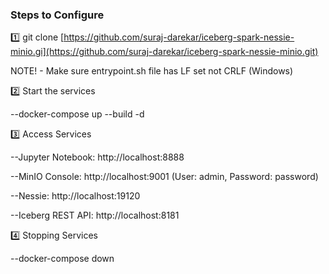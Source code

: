### Steps to Configure

1️⃣ git clone [https://github.com/suraj-darekar/iceberg-spark-nessie-minio.gi](https://github.com/suraj-darekar/iceberg-spark-nessie-minio.git)

NOTE! - Make sure entrypoint.sh file has LF set not CRLF (Windows)

2️⃣ Start the services

--docker-compose up --build -d

3️⃣ Access Services

--Jupyter Notebook: http://localhost:8888

--MinIO Console: http://localhost:9001 (User: admin, Password: password)

--Nessie: http://localhost:19120

--Iceberg REST API: http://localhost:8181

4️⃣ Stopping Services

--docker-compose down
